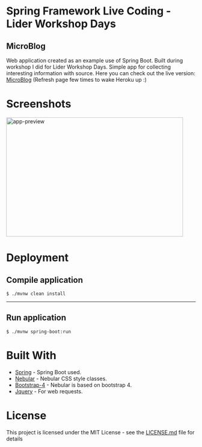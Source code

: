 # Spring Framework Live Coding - Lider Workshop Days
## MicroBlog
Web application created as an example use of Spring Boot. Built during workshop I did for Lider Workshop Days.
Simple app for collecting interesting information with source.
Here you can check out the live version:
[MicroBlog](https://lider-microblog.herokuapp.com) (Refresh page few times to wake Heroku up :)

Screenshots
========
<div>
<img src="https://i.imgur.com/JZGvFiu.png" alt="app-preview" width="470" height="317">
</div>

Deployment
========
Compile application
----
	$ ./mvnw clean install
----
Run application
----
	$ ./mvnw spring-boot:run

Built With
========
* [Spring](https://spring.io) - Spring Boot used.
* [Nebular](https://github.com/akveo/nebular) - Nebular CSS style classes.
* [Bootstrap-4](https://v4-alpha.getbootstrap.com) - Nebular is based on bootstrap 4.
* [Jquery](https://jquery.com) - For web requests.

License
========
This project is licensed under the MIT License - see the [LICENSE.md](LICENSE.md) file for details
